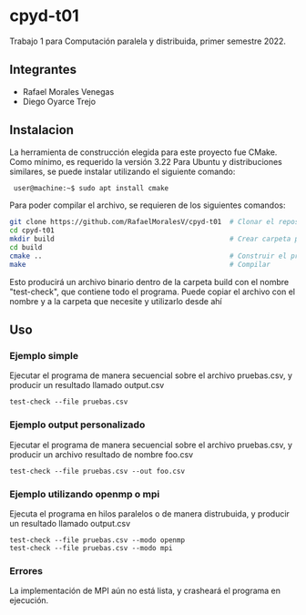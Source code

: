 # cpyd-t01
Trabajo 1 para Computación paralela y distribuida, primer semestre 2022.

## Integrantes
- Rafael Morales Venegas
- Diego Oyarce Trejo

## Instalacion
La herramienta de construcción elegida para este proyecto fue CMake.
Como mínimo, es requerido la versión 3.22
Para Ubuntu y distribuciones similares, se puede instalar utilizando el siguiente comando:
```bash
 user@machine:~$ sudo apt install cmake
```

Para poder compilar el archivo, se requieren de los siguientes comandos:
```bash
git clone https://github.com/RafaelMoralesV/cpyd-t01  # Clonar el repositorio
cd cpyd-t01
mkdir build                                           # Crear carpeta para la compilacion
cd build
cmake ..                                              # Construir el proyecto con CMake
make                                                  # Compilar
```

Esto producirá un archivo binario dentro de la carpeta build con el nombre "test-check", que contiene todo el programa.
Puede copiar el archivo con el nombre y a la carpeta que necesite y utilizarlo desde ahí

## Uso
### Ejemplo simple
Ejecutar el programa de manera secuencial sobre el archivo pruebas.csv, y producir un resultado llamado output.csv
```console
test-check --file pruebas.csv
```

### Ejemplo output personalizado
Ejecutar el programa de manera secuencial sobre el archivo pruebas.csv, y producir un archivo resultado de nombre foo.csv
```console
test-check --file pruebas.csv --out foo.csv
```

### Ejemplo utilizando openmp o mpi
Ejecuta el programa en hilos paralelos o de manera distrubuida, y producir un resultado llamado output.csv
```console
test-check --file pruebas.csv --modo openmp
test-check --file pruebas.csv --modo mpi
```

### Errores
La implementación de MPI aún no está lista, y crasheará el programa en ejecución.
